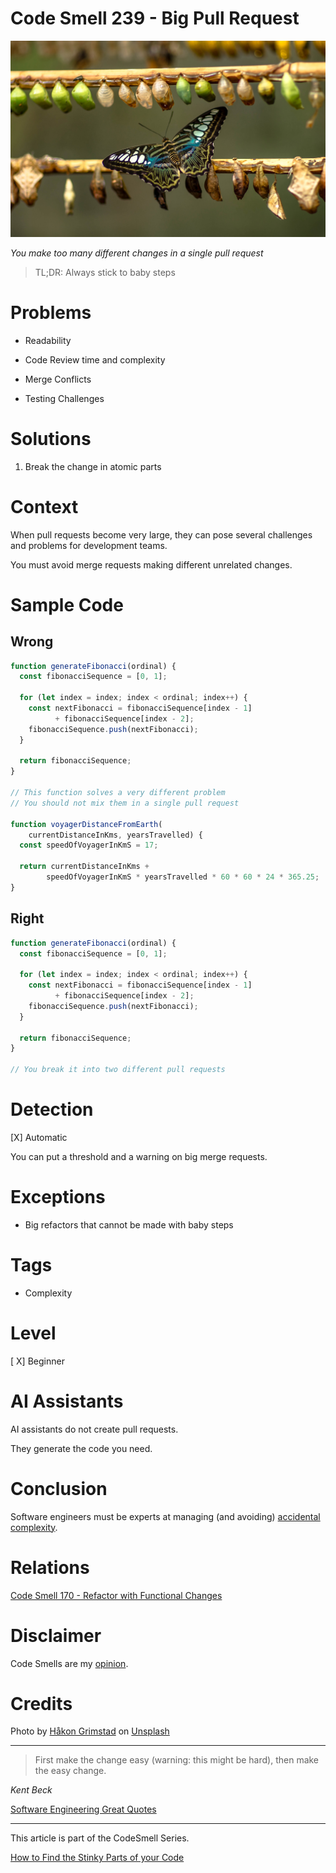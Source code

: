 # Code Smell 239 - Big Pull Request
            
![Code Smell 239 - Big Pull Request](Code%20Smell%20239%20-%20Big%20Pull%20Request.jpg)

*You make too many different changes in a single pull request*

> TL;DR: Always stick to baby steps

# Problems

- Readability

- Code Review time and complexity

- Merge Conflicts

- Testing Challenges

# Solutions

1. Break the change in atomic parts

# Context

When pull requests become very large, they can pose several challenges and problems for development teams.

You must avoid merge requests making different unrelated changes.

# Sample Code

## Wrong

<!-- [Gist Url](https://gist.github.com/mcsee/8324fa9cdd7a18f1f66f33ad874244c8) -->

```javascript
function generateFibonacci(ordinal) {
  const fibonacciSequence = [0, 1];

  for (let index = index; index < ordinal; index++) {
    const nextFibonacci = fibonacciSequence[index - 1]
          + fibonacciSequence[index - 2];
    fibonacciSequence.push(nextFibonacci);
  }

  return fibonacciSequence;
}

// This function solves a very different problem
// You should not mix them in a single pull request

function voyagerDistanceFromEarth(
    currentDistanceInKms, yearsTravelled) {
  const speedOfVoyagerInKmS = 17; 

  return currentDistanceInKms + 
        speedOfVoyagerInKmS * yearsTravelled * 60 * 60 * 24 * 365.25;
}
```

## Right

<!-- [Gist Url](https://gist.github.com/mcsee/9d8adddf01f4ba19917b6307cdcd66f3) -->

```javascript
function generateFibonacci(ordinal) {
  const fibonacciSequence = [0, 1];

  for (let index = index; index < ordinal; index++) {
    const nextFibonacci = fibonacciSequence[index - 1]
          + fibonacciSequence[index - 2];
    fibonacciSequence.push(nextFibonacci);
  }

  return fibonacciSequence;
}

// You break it into two different pull requests
```

# Detection

[X] Automatic 

You can put a threshold and a warning on big merge requests.

# Exceptions

- Big refactors that cannot be made with baby steps

# Tags

- Complexity

# Level

[ X] Beginner

# AI Assistants

AI assistants do not create pull requests. 

They generate the code you need.

# Conclusion

Software engineers must be experts at managing (and avoiding) [accidental complexity](https://github.com/mcsee/Software-Design-Articles/tree/main/Articles/Theory/No%20Silver%20Bullet/readme.md).

# Relations

[Code Smell 170 - Refactor with Functional Changes](https://github.com/mcsee/Software-Design-Articles/tree/main/Articles/Code%20Smells/Code%20Smell%20170%20-%20Refactor%20with%20Functional%20Changes/readme.md)

# Disclaimer

Code Smells are my [opinion](https://github.com/mcsee/Software-Design-Articles/tree/main/Articles/Blogging/I%20Wrote%20More%20than%2090%20Articles%20on%202021%20Here%20is%20What%20I%20Learned/readme.md).

# Credits

Photo by [Håkon Grimstad](https://unsplash.com/@grimstad) on [Unsplash](https://unsplash.com/photos/blue-and-black-butterfly-on-brown-stick-hteXWSF9jA4)
    
* * *

> First make the change easy (warning: this might be hard), then make the easy change.

_Kent Beck_
 
[Software Engineering Great Quotes](https://github.com/mcsee/Software-Design-Articles/tree/main/Articles/Quotes/Software%20Engineering%20Great%20Quotes/readme.md)

* * *

This article is part of the CodeSmell Series.

[How to Find the Stinky Parts of your Code](https://github.com/mcsee/Software-Design-Articles/tree/main/Articles/Code%20Smells/How%20to%20Find%20the%20Stinky%20parts%20of%20your%20Code/readme.md)